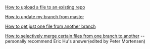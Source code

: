 [How to upload a file to an existing repo](https://docs.github.com/en/github/managing-files-in-a-repository/adding-a-file-to-a-repository-using-the-command-line)  
  
[How to update my branch from master](https://intellipaat.com/community/11548/update-git-branches-from-master-git-update-branch-from-master)  
  
[How to get just one file from another branch](https://stackoverflow.com/questions/2364147/how-to-get-just-one-file-from-another-branch)  
  
[How to selectively merge certain files from one branch to another](https://stackoverflow.com/questions/449541/how-can-i-selectively-merge-or-pick-changes-from-another-branch-in-git) -- personally recommend Eric Hu's answer(edited by Peter Mortensen)
